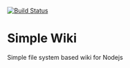 [![Build Status](https://travis-ci.org/vikeen/simple-wiki.svg)](https://travis-ci.org/vikeen/simple-wiki)
# Simple Wiki
Simple file system based wiki for Nodejs
